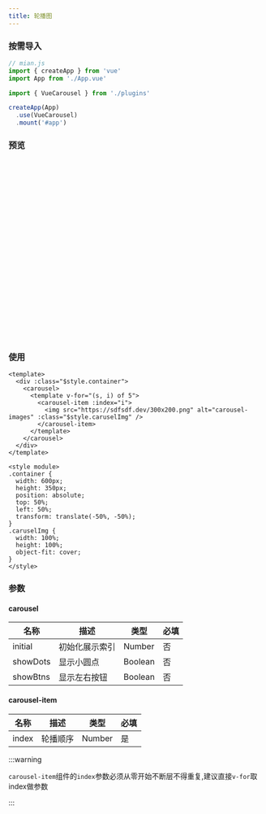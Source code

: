 ```yaml
---
title: 轮播图
---
```


### 按需导入

```javascript
// mian.js
import { createApp } from 'vue'
import App from './App.vue'

import { VueCarousel } from './plugins'

createApp(App)
  .use(VueCarousel)
  .mount('#app')

```

### 预览

<script setup>
import Carousel from '../../components/Carousel.vue'
import CarouselItem from '../../components/CarouselItem.vue'
</script>

<div class="container">
  <carousel>
    <template v-for="(s, i) of 5">
      <carousel-item :index="i">
        <img src="https://sdfsdf.dev/300x200.png" alt="carousel-images" class="carusel-img" />
      </carousel-item>
    </template>
  </carousel>
</div>

<style>
.container {
  width: 600px;
  height: 350px;
  position: relative;
  margin-top: 20px;
}
.carusel-img {
  width: 100%;
  height: 100%;
  object-fit: cover;
}
</style>

### 使用
```vue
<template>
  <div :class="$style.container">
    <carousel>
      <template v-for="(s, i) of 5">
        <carousel-item :index="i">
          <img src="https://sdfsdf.dev/300x200.png" alt="carousel-images" :class="$style.caruselImg" />
        </carousel-item>
      </template>
    </carousel>
  </div>
</template>

<style module>
.container {
  width: 600px;
  height: 350px;
  position: absolute;
  top: 50%;
  left: 50%;
  transform: translate(-50%, -50%);
}
.caruselImg {
  width: 100%;
  height: 100%;
  object-fit: cover;
}
</style>
```

### 参数

#### carousel

| 名称     | 描述           | 类型    | 必填 |
| -------- | -------------- | ------- | ---- |
| initial  | 初始化展示索引 | Number  | 否   |
| showDots | 显示小圆点     | Boolean | 否   |
| showBtns | 显示左右按钮   | Boolean | 否   |

#### carousel-item

| 名称  | 描述     | 类型   | 必填 |
| ----- | -------- | ------ | ---- |
| index | 轮播顺序 | Number | 是   |

:::warning

`carousel-item`组件的`index`参数必须从零开始不断层不得重复,建议直接`v-for`取index做参数

:::
